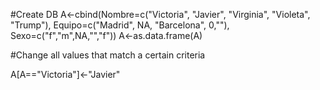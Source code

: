 #Create DB
A<-cbind(Nombre=c("Victoria", "Javier", "Virginia", "Violeta", "Trump"), Equipo=c("Madrid", NA, "Barcelona", 0,""), Sexo=c("f","m",NA,"","f"))
A<-as.data.frame(A)

#Change all values that match a certain criteria

A[A=="Victoria"]<-"Javier"